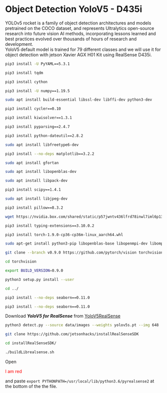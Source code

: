 # Object Detection YoloV5 - D435i
YOLOv5 rocket is a family of object detection architectures and models pretrained on the COCO dataset, and represents Ultralytics open-source research into future vision AI methods, incorporating lessons learned and best practices evolved over thousands of hours of research and development.</br>
YoloV5 default model is trained for 79 different classes and we will use it for object detection with jetson Xavier AGX H01 Kit using RealSense D435i.</br>

```bash
pip3 install -U PyYAML==5.3.1
```

```bash
pip3 install tqdm
```

```bash
pip3 install cython
```

```bash
pip3 install -U numpy==1.19.5
```

```bash
sudo apt install build-essential libssl-dev libffi-dev python3-dev
```

```bash
pip3 install cycler==0.10
```

```bash
pip3 install kiwisolver==1.3.1
```

```bash
pip3 install pyparsing==2.4.7
```

```bash
pip3 install python-dateutil==2.8.2
```

```bash
sudo apt install libfreetype6-dev
```

```bash
pip3 install --no-deps matplotlib==3.2.2
```

```bash
sudo apt install gfortan
```

```bash
sudo apt install libopenblas-dev
```

```bash
sudo apt install libpack-dev
```

```bash
pip3 install scipy==1.4.1
```

```bash
sudo apt install libjpeg-dev
```

```bash
pip3 install pillow==8.3.2
```

```bash
wget https://nvidia.box.com/shared/static/p57jwntv436lfrd78inwl7iml6p13fzh.whl -O https://nvidia.box.com/shared/static/h1z9sw4bb1ybi0rm3tu8qdj8hs05ljbm.whl
```

```bash
pip3 install typing-extensions==3.10.0.2
```

```bash
pip3 install torch-1.9.0-cp36-cp36m-linux_aarch64.whl
```

```bash
sudo apt-get install python3-pip libopenblas-base libopenmpi-dev libomp-dev
```

```bash
git clone --branch v0.9.0 https://github.com/pytorch/vision torchvision
```

```bash
cd torchvision
```

```bash
export BUILD_VERSION=0.9.0
```

```bash
python3 setup.py install --user

```

```bash
cd ../

```

```bash
pip3 install --no-deps seaborn==0.11.0
```

```bash
pip3 install --no-deps seaborn==0.11.0
```

Download ___YoloV5 for RealSense___ from [YoloV5RealSense](https://drive.google.com/drive/folders/16Bqbsb9a1tRlVe3Zy7vM7_OBRQy4t1pg?usp=sharing)


```bash
python3 detect.py --source data/images --weights yolov5s.pt --img 648
```

```bash
git clone https://github.com/jetsonhacks/installRealSenseSDK
```

```bash
cd installRealSenseSDK/
```

```bash
./buildLibrealsense.sh
```

Open <p style="color:red;">I am red</p> and paste ```export PYTHONPATH=/usr/local/lib/python3.6/pyrealsense2``` at the bottom of the the file.
